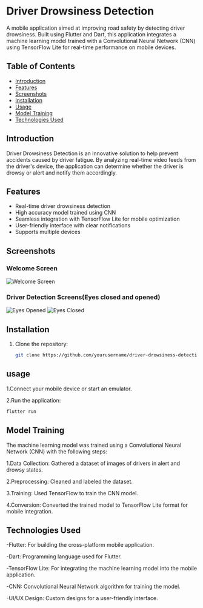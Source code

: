 ﻿# Driver Drowsiness Detection

A mobile application aimed at improving road safety by detecting driver drowsiness. Built using Flutter and Dart, this application integrates a machine learning model trained with a Convolutional Neural Network (CNN) using TensorFlow Lite for real-time performance on mobile devices.

## Table of Contents

- [Introduction](#introduction)
- [Features](#features)
- [Screenshots](#screenshots)
- [Installation](#installation)
- [Usage](#usage)
- [Model Training](#model-training)
- [Technologies Used](#technologies-used)


## Introduction

Driver Drowsiness Detection is an innovative solution to help prevent accidents caused by driver fatigue. By analyzing real-time video feeds from the driver's device, the application can determine whether the driver is drowsy or alert and notify them accordingly.

## Features

- Real-time driver drowsiness detection
- High accuracy model trained using CNN
- Seamless integration with TensorFlow Lite for mobile optimization
- User-friendly interface with clear notifications
- Supports multiple devices

## Screenshots

### Welcome Screen

![Welcome Screen](screenshots/welcome_screen.jpg)

### Driver Detection Screens(Eyes closed and opened)

![Eyes Opened](screenshots/Eye_opened.jpg)
![Eyes Closed](./screenshots/Eye_closed.jpg)

## Installation

1. Clone the repository:
   ```bash
   git clone https://github.com/yourusername/driver-drowsiness-detection.git
## usage
1.Connect your mobile device or start an emulator.

2.Run the application:
  ```bash
 flutter run
```
##    Model Training
The machine learning model was trained using a Convolutional Neural Network (CNN) with the following steps:

1.Data Collection: Gathered a dataset of images of drivers in alert and drowsy states.

2.Preprocessing: Cleaned and labeled the dataset.

3.Training: Used TensorFlow to train the CNN model.

4.Conversion: Converted the trained model to TensorFlow Lite format for mobile integration.


## Technologies Used

-Flutter: For building the cross-platform mobile application.

-Dart: Programming language used for Flutter.

-TensorFlow Lite: For integrating the machine learning model into the mobile application.

-CNN: Convolutional Neural Network algorithm for training the model.

-UI/UX Design: Custom designs for a user-friendly interface.
